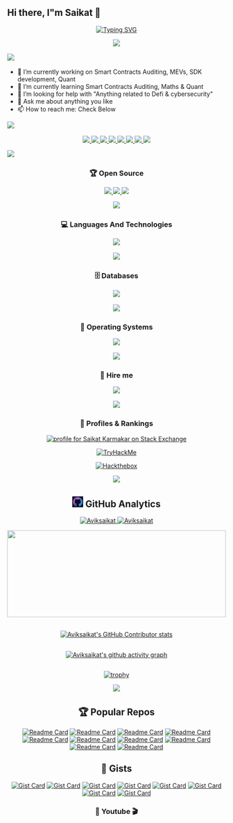 ## Hi there, I"m Saikat 👋


<div align="center">

  <!-- [![Typing SVG](https://readme-typing-svg.demolab.com?font=JetBrains+Mono&pause=1000&color=F71111&center=true&vCenter=true&width=435&lines=Smart+Contracts+Auditor;Lead+Python+Developer;Penetration+Tester;Quant+%26+Maths+Enthusiast;+MEV+Developer)](https://git.io/typing-svg) -->
  
  [![Typing SVG](https://readme-typing-svg.demolab.com?font=JetBrains+Mono&pause=1000&color=00F791&center=true&vCenter=true&width=435&lines=Smart+Contracts+Auditor;Lead+Python+Developer;Penetration+Tester;Quant+%26+Maths+Enthusiast;+MEV+Developer)](https://git.io/typing-svg)

  <!-- [![Typing SVG](https://readme-typing-svg.demolab.com?font=JetBrains+Mono&pause=1000&color=00F7EC&center=true&vCenter=true&width=435&lines=Smart+Contracts+Auditor;Lead+Python+Developer;Penetration+Tester;Quant+%26+Maths+Enthusiast;+MEV+Developer)](https://git.io/typing-svg) -->
</div>

<p align="center">
  <img src="https://komarev.com/ghpvc/?username=Aviksaikat&color=dc143c&style=for-the-badge"
</p>

![](https://user-images.githubusercontent.com/73097560/115834477-dbab4500-a447-11eb-908a-139a6edaec5c.gif)

<!-- - 🔭 I’m currently working on Bug Bounties, Tryhackme, Hackthebox -->
- 🔭 I’m currently working on Smart Contracts Auditing, MEVs, SDK development, Quant
- 🌱 I’m currently learning Smart Contracts Auditing, Maths & Quant
- 🤔 I’m looking for help with "Anything related to Defi & cybersecurity"
- 💬 Ask me about anything you like
- 📫 How to reach me: Check Below
<!-- - ⚡ Fun fact: No idea if someones gonna read the above -->

<!--
Here are some ideas to get you started:

- 🔭 I’m currently working on ...
- 🌱 I’m currently learning ...
- 👯 I’m looking to collaborate on ...
- 🤔 I’m looking for help with ...
- 💬 Ask me about ...
- 📫 How to reach me: ...
- 😄 Pronouns: ...
- ⚡ Fun fact: ...
-->

<!-- [![user:9805823's SO profile](https://stackoverflow-readme-profile.johannchopin.fr/profile/9805823?theme=monokai&website=true&location=true)](https://github.com/johannchopin/stackoverflow-readme-profile) -->

![](https://user-images.githubusercontent.com/73097560/115834477-dbab4500-a447-11eb-908a-139a6edaec5c.gif)


<!-- https://badges.pages.dev/ -->
<div align="center">

  <!-- [![Twitter](https://img.shields.io/badge/@Avik_Saikat-%231DA1F2.svg?style=for-the-badge&logo=Twitter&logoColor=white)](https://twitter.com/intent/follow?original_referer=https%3A%2F%2Fgithub.com%2Aviksaikat&screen_name=Avik_Saikat)
  [![Protonmail](https://img.shields.io/badge/ProtonMail-8B89CC?style=for-the-badge&logo=protonmail&logoColor=white)](saikickkarma@protonmail.com)
  [![Linkedin](https://img.shields.io/badge/LinkedIn-0077B5?style=for-the-badge&logo=linkedin&logoColor=white)](https://www.linkedin.com/in/saikat-karmakar-0ab183154/)
  [![Discord](https://img.shields.io/badge/Discord-7289DA?style=for-the-badge&logo=discord&logoColor=white)](@avik_saikat)
  [![Revolt.chat Badge](https://img.shields.io/badge/Revolt.chat-FF4655?logo=revoltdotchat&logoColor=fff&style=for-the-badge)](@avik_saikat#1812)
  [![Telegram](https://img.shields.io/badge/Telegram-2CA5E0?style=for-the-badge&logo=telegram&logoColor=white)](https://t.me/kamab0k0_g0npachir0)
  [![Signal Badge](https://img.shields.io/badge/Signal-3B45FD?logo=signal&logoColor=fff&style=for-the-badge)](captain_levi.69) -->

  <p align="center">
    <a href="https://t.me/kamab0k0_g0npachir0">
      <img
        src="https://go-skill-icons.vercel.app/api/icons?i=telegram&titles=true"
      />
    </a>
    <a href="@avik_saikat">
      <img
        src="https://go-skill-icons.vercel.app/api/icons?i=discord&titles=true"
      />
    </a>
    <a href="https://twitter.com/intent/follow?original_referer=https%3A%2F%2Fgithub.com%2Aviksaikat">
      <img
        src="https://go-skill-icons.vercel.app/api/icons?i=x&titles=true"
      />
    </a>
    <a href="captain_levi.69">
      <img
        src="https://go-skill-icons.vercel.app/api/icons?i=signal&titles=true"
      />
    </a>
    <a href="mailto:github.maturity983@passinbox.com">
      <img
        src="https://go-skill-icons.vercel.app/api/icons?i=proton&titles=true"
      />
    </a>
    <a href="@avik_saikat#1812">
      <img
        src="https://go-skill-icons.vercel.app/api/icons?i=revolt&titles=true"
      />
    </a>
    <a href="https://www.linkedin.com/in/saikat-karmakar-0ab183154/">
      <img
        src="https://go-skill-icons.vercel.app/api/icons?i=linkedin&titles=true"
      />
    </a>
    <!-- <a href="@aviksaikat:matrix.org" target="blank">
      <img src="https://play-lh.googleusercontent.com/HqV9a2bInuolQ9kr2FrcSEd2ffaSSwXce8kJOq7x_dbUsEXNPV8YfhF-rSRIkDXfYQ=w240-h480-rw" height=50 width=50/>
    </a> -->
        <a href="@aviksaikat:matrix.org">
      <img
        src="https://go-skill-icons.vercel.app/api/icons?i=element&titles=true"
      />
    </a>
  </p>


</div>



![](https://user-images.githubusercontent.com/73097560/115834477-dbab4500-a447-11eb-908a-139a6edaec5c.gif)

<!-- ![Saikat"s GitHub stats](https://github-readme-stats-aviksaikat.vercel.app/api?username=aviksaikat&show_icons=true&line_height=21&text_color=000&icon_color=fff&bg_color=0,ea6161,ffc64d,fffc4d,52fa5a&theme=graywhite) -->

<!-- ![Saikat"s GitHub stats](https://github-readme-stats-aviksaikat.vercel.app/api?username=aviksaikat&show_icons=true&line_height=21&theme=tokyonight&card_width=500px&custom_title=Aviksaikat's%20Github%20Stats&count_private=true)

[![GitHub Streak](https://streak-stats.demolab.com?user=Aviksaikat&theme=one-dark-pro&hide_border=true&mode=weekly&card_width=500)](https://git.io/streak-stats) -->


<div align="center">

### 🏆 Open Source


<!-- 
[![Github](https://img.shields.io/badge/GitHub-100000?style=for-the-badge&logo=github&logoColor=white)](https://github.com/Aviksaikat)
[![Gitlab](https://img.shields.io/badge/GitLab-330F63?style=for-the-badge&logo=gitlab&logoColor=white)](https://gitlab.com/Aviksaikat)
[![TryHackme](https://img.shields.io/badge/TryHackme-%232C3454.svg?style=for-the-badge&logo=TryHackme&logoColor=red)](https://tryhackme.com/p/aviksaikat)
[![He](https://img.shields.io/badge/-Hackerrank-2EC866?style=for-the-badge&logo=HackerRank&logoColor=white)](https://www.hackerrank.com/saikickkarma) -->


<p align="center">
  <a href="https://github.com/Aviksaikat">
      <img
        src="https://go-skill-icons.vercel.app/api/icons?i=github&titles=true"
      />
    </a>
    <a href="https://gitlab.com/Aviksaikat">
      <img
        src="https://go-skill-icons.vercel.app/api/icons?i=gitlab&titles=true"
      />
    </a>
    <a href="https://stackoverflow.com/users/9805823/saikat-karmakar">
      <img
        src="https://go-skill-icons.vercel.app/api/icons?i=stackoverflow&titles=true"
      />
    </a>
</p>

![](https://user-images.githubusercontent.com/73097560/115834477-dbab4500-a447-11eb-908a-139a6edaec5c.gif)

### 💻 Languages And Technologies

<p align="center">
  <a href="https://skillicons.dev">
    <!-- <img src="https://skillicons.dev/icons?i=python,rust,bash,c,solidity,markdown,go,latex,java,javascript,html,css,docker,tor,graphql,fortran,kubernetes,powershell,vagrant" /> -->
    <img src="https://go-skill-icons.vercel.app/api/icons?i=python,rust,bash,c,solidity,markdown,go,latex,php,java,javascript,html,css,cpp,linux,docker,tor,graphql,fortran,kubernetes,powershell,vagrant,solana,openzeppelin,aws,azure,gcp,googlecolab,git,discordbots,grafana,json,rocket,perl,s3,hardhat,ngrok,nginx,ganache,davinci&t=dark&perline=10">
  </a>
</p>

<!-- ![Python](https://img.shields.io/badge/Python-FFD43B?style=for-the-badge&logo=python&logoColor=blue)
![C](https://img.shields.io/badge/c-%2300599C.svg?style=for-the-badge&logo=c&logoColor=white)
![Shell Script](https://img.shields.io/badge/shell_script-%23121011.svg?style=for-the-badge&logo=gnu-bash&logoColor=white)
![PHP](https://img.shields.io/badge/php-%23777BB4.svg?style=for-the-badge&logo=php&logoColor=white)
![C++](https://img.shields.io/badge/c++-%2300599C.svg?style=for-the-badge&logo=c%2B%2B&logoColor=white)
![Markdown](https://img.shields.io/badge/markdown-%23000000.svg?style=for-the-badge&logo=markdown&logoColor=white)
![Go](https://img.shields.io/badge/go-%2300ADD8.svg?style=for-the-badge&logo=go&logoColor=white)
![LaTeX](https://img.shields.io/badge/latex-%23008080.svg?style=for-the-badge&logo=latex&logoColor=white)
![Java](https://img.shields.io/badge/java-%23ED8B00.svg?style=for-the-badge&logo=java&logoColor=white)
![JavaScript](https://img.shields.io/badge/javascript-%23323330.svg?style=for-the-badge&logo=javascript&logoColor=%23F7DF1E)
![HTML5](https://img.shields.io/badge/html5-%23E34F26.svg?style=for-the-badge&logo=html5&logoColor=white)
![CSS3](https://img.shields.io/badge/css3-%231572B6.svg?style=for-the-badge&logo=css3&logoColor=white)
![Docker](https://img.shields.io/badge/docker-%230db7ed.svg?style=for-the-badge&logo=docker&logoColor=white)
![Tor](https://img.shields.io/badge/Tor-7D4698?style=for-the-badge&logo=Tor-Browser&logoColor=white)
![Solidity](https://img.shields.io/badge/Solidity-%23363636.svg?style=for-the-badge&logo=solidity&logoColor=red)
![Rust](https://img.shields.io/badge/Rust-red?style=for-the-badge&logo=rust&logoColor=#E57324)
![GraphQL](https://img.shields.io/badge/-GraphQL-E10098?style=for-the-badge&logo=graphql&logoColor=white)
![Fortran](https://img.shields.io/badge/Fortran-%23734F96.svg?style=for-the-badge&logo=fortran&logoColor=white)
![Kubernetes](https://img.shields.io/badge/kubernetes-%23326ce5.svg?style=for-the-badge&logo=kubernetes&logoColor=white)
![Vagrant](https://img.shields.io/badge/vagrant-%231563FF.svg?style=for-the-badge&logo=vagrant&logoColor=white)
![PowerShell](https://img.shields.io/badge/PowerShell-%235391FE.svg?style=for-the-badge&logo=powershell&logoColor=white) -->

<!-- ![](https://user-images.githubusercontent.com/73097560/115834477-dbab4500-a447-11eb-908a-139a6edaec5c.gif) -->
![](https://user-images.githubusercontent.com/73097560/115834477-dbab4500-a447-11eb-908a-139a6edaec5c.gif)

### 🗄️ Databases

<!-- ![MySQL](https://img.shields.io/badge/MySQL-00000F?style=for-the-badge&logo=mysql&logoColor=white)
![SQLite](https://img.shields.io/badge/sqlite-%2307405e.svg?style=for-the-badge&logo=sqlite&logoColor=white)
![MariaDB](https://img.shields.io/badge/MariaDB-003545?style=for-the-badge&logo=mariadb&logoColor=white)
![MongoDB Badge](https://img.shields.io/badge/MongoDB-47A248?logo=mongodb&logoColor=fff&style=for-the-badge) -->

<p align="center">
  <a href="https://skillicons.dev">
    <img src="https://go-skill-icons.vercel.app/api/icons?i=mongodb,mysql,sqlite,mariadb,redis,tidb&t=dark&perline=9">
  </a>
</p>

![](https://user-images.githubusercontent.com/73097560/115834477-dbab4500-a447-11eb-908a-139a6edaec5c.gif)

### 💼 Operating Systems

<!-- ![Kali Linux](https://img.shields.io/badge/Kali_Linux-557C94?style=for-the-badge&logo=kali-linux&logoColor=white)
![Ubuntu](https://img.shields.io/badge/Ubuntu-E95420?style=for-the-badge&logo=ubuntu&logoColor=white)
![Windows 10](https://img.shields.io/badge/Windows-0078D6?style=for-the-badge&logo=windows&logoColor=white)
![Debian](https://img.shields.io/badge/Debian-D70A53?style=for-the-badge&logo=debian&logoColor=white)
![Manjaro](https://img.shields.io/badge/Manjaro-35BF5C?style=for-the-badge&logo=Manjaro&logoColor=white)
![Tails](https://img.shields.io/badge/Tails%20-56347C?&style=for-the-badge&logo=tails&logoColor=white)
![Arch](https://img.shields.io/badge/Arch%20Linux-1793D1?logo=arch-linux&logoColor=fff&style=for-the-badge)
![Mac](https://img.shields.io/badge/mac%20os-000000?style=for-the-badge&logo=apple&logoColor=F0F0F0)
![Fedora Badge](https://img.shields.io/badge/Fedora-51A2DA?logo=fedora&logoColor=fff&style=for-the-badge) -->

<p align="center">
  <a href="https://skillicons.dev">
    <img src="https://go-skill-icons.vercel.app/api/icons?i=kali,debian,ubuntu,manjaro,arch,apple,windows,popos,nixos,tailsos,fedora,qubesos&t=dark&perline=6">
    </br>
    <!-- <img src="https://upload.wikimedia.org/wikipedia/commons/4/41/Fedora_icon_%282021%29.svg" width="50" 
     height="50">
     <img src="https://static-00.iconduck.com/assets.00/distributor-logo-tails-icon-2048x2048-xotkvpic.png" width="50" 
     height="50"> -->
  </a>
</p>

![](https://user-images.githubusercontent.com/73097560/115834477-dbab4500-a447-11eb-908a-139a6edaec5c.gif)

### 💼 Hire me

<!-- [![Fiverr](https://img.shields.io/badge/Fiverr-1DBF73?style=for-the-badge&logo=Fiverr&logoColor=white)](https://www.fiverr.com/aviksaikat) -->

<a href="https://www.fiverr.com/aviksaikat">
    <img
      src="https://go-skill-icons.vercel.app/api/icons?i=fiverr&titles=true"
    />
</a>

![](https://user-images.githubusercontent.com/73097560/115834477-dbab4500-a447-11eb-908a-139a6edaec5c.gif)


<div align="center">

### 🔗 Profiles & Rankings

<p align="center">
  <a href="https://stackexchange.com/users/13592963">
    <img src="https://stackexchange.com/users/flair/13592963.png" width="208" height="58" alt="profile for Saikat Karmakar on Stack Exchange" title="profile for Saikat Karmakar on Stack Exchange">
  </a>
</p>

<p align="center">
  <a href="https://tryhackme.com/p/aviksaikat" target="_blank">
    <img src="https://tryhackme-badges.s3.amazonaws.com/aviksaikat.png" alt="TryHackMe" height="60" width="250">
  </a>
</p>

<p align="center">
  <a href="https://www.hackthebox.com/profile/361208" target="_blank">
    <img src="https://www.hackthebox.eu/badge/image/361208" alt="Hackthebox" height="60" width="250">
  </a>
</p>

![](https://user-images.githubusercontent.com/73097560/115834477-dbab4500-a447-11eb-908a-139a6edaec5c.gif)


<!-- Languages -->

<!-- [![Top Langs](https://github-readme-stats-aviksaikat.vercel.app/api/top-langs/?username=aviksaikat&layout=compact&hide=php,Smali,G-code,Roff,Tcl,ASP.NET,CSS,SCSS&langs_count=8)](https://github.com/aviksaikat/github-readme-stats) -->

## <img src="./media/github.png" height=25/> GitHub Analytics

<p align="center">
    <a href="https://github.com/Aviksaikat">
        <img height="180em" src="https://github-readme-stats-aviksaikat.vercel.app/api?username=aviksaikat&show_icons=true&&show=discussions_started,prs_merged&line_height=21&theme=ocean_dark&rank_icon=github&custom_title=Aviksaikat's%20Github%20Stats&count_private=true&hide_border=true" alt="Aviksaikat" />
        <img height="180em" src="https://streak-stats.demolab.com?user=Aviksaikat&theme=ocean_dark&hide_border=true&mode=weekly" alt="Aviksaikat"/>
    </a>
</p>

<div style="width: 100%;">
  <a href="https://github.com/aviksaikat/github-readme-stats">
    <img height="200px" width="100%" align="center" src="https://github-readme-stats-aviksaikat.vercel.app/api/top-langs/?username=aviksaikat&layout=compact&hide=php,Smali,G-code,Roff,Tcl,ASP.NET,CSS,SCSS&langs_count=8&title_color=9b59b6&text_color=39FF14&icon_color=61dafb&bg_color=20232a&hide_border=true" />
  </a>
</div>

</br>

<a href="https://github.com/HwangTaehyun/github-contributor-stats">

  ![Aviksaikat's GitHub Contributor stats](https://github-contributor-stats.vercel.app/api?username=Aviksaikat&combine_all_yearly_contributions=true&hide=B,B+&theme=ocean_dark&hide_contributor_rank=false&order_by=contributions)
</a>



## <!-- activity graph -->

[![Aviksaikat's github activity graph](https://github-readme-activity-graph.vercel.app/graph?username=aviksaikat&bg_color=1d2124&color=39FF14&line=9b59b6&point=fd0808&area=true&hide_border=true)](https://github.com/aviksaikat/github-readme-activity-graph)


## <!-- metrics -->

<!-- ![GitHub metrics](https://metrics.lecoq.io/aviksaikat) -->

## <!-- trophies -->

[![trophy](https://github-profile-trophy.vercel.app/?username=aviksaikat&theme=darkhub)](https://github.com/ryo-ma/github-profile-trophy)

![](https://user-images.githubusercontent.com/73097560/115834477-dbab4500-a447-11eb-908a-139a6edaec5c.gif)


<!-- Readme Cards -->

## 🏆 Popular Repos

[![Readme Card](https://github-readme-stats-aviksaikat.vercel.app/api/pin/?username=Aviksaikat&repo=Ape-Usage&show_owner=true&&theme=ocean_dark)](https://github.com/Aviksaikat/Ape-Usage)
[![Readme Card](https://github-readme-stats-aviksaikat.vercel.app/api/pin/?username=Aviksaikat&repo=Just_Fetch&show_owner=true&&theme=ocean_dark)](https://github.com/Aviksaikat/Just_Fetch)
[![Readme Card](https://github-readme-stats-aviksaikat.vercel.app/api/pin/?username=Aviksaikat&repo=bmt-py&show_owner=true&theme=ocean_dark)](https://github.com/Aviksaikat/bmt-py)
[![Readme Card](https://github-readme-stats-aviksaikat.vercel.app/api/pin/?username=Ankvik-Tech-Labs&repo=mantaray-py&show_owner=true&theme=ocean_dark)](https://github.com/Ankvik-Tech-Labs/mantaray-py)
[![Readme Card](https://github-readme-stats-aviksaikat.vercel.app/api/pin/?username=Aviksaikat&repo=swarm-cid-py&show_owner=true&theme=ocean_dark)](https://github.com/Aviksaikat/swarm-cid-py)
[![Readme Card](https://github-readme-stats-aviksaikat.vercel.app/api/pin/?username=Aviksaikat&repo=cookiecutter-hatch-pypackage&show_owner=true&theme=ocean_dark)](https://github.com/Aviksaikat/cookiecutter-hatch-pypackage)
[![Readme Card](https://github-readme-stats-aviksaikat.vercel.app/api/pin/?username=Aviksaikat&repo=Blockchain-CTF-Solutions&show_owner=true&&theme=ocean_dark)](https://github.com/Aviksaikat/Blockchain-CTF-Solutions)
[![Readme Card](https://github-readme-stats-aviksaikat.vercel.app/api/pin/?username=Aviksaikat&repo=httpRex&show_owner=true&&theme=ocean_dark)](https://github.com/Aviksaikat/httpRex)
[![Readme Card](https://github-readme-stats-aviksaikat.vercel.app/api/pin/?username=Aviksaikat&repo=eJPT&show_owner=true&&theme=ocean_dark)](https://github.com/Aviksaikat/eJPT)
[![Readme Card](https://github-readme-stats-aviksaikat.vercel.app/api/pin/?username=Aviksaikat&repo=Quillctf-solutions&show_owner=true&&theme=ocean_dark)](https://github.com/Aviksaikat/Quillctf-solutions)

## 📜 Gists

[![Gist Card](https://github-readme-stats-aviksaikat.vercel.app/api/gist?id=ccec513aaf6b75846d51420f395fa07a&&theme=ocean_dark)](https://gist.github.com/aviksaikat/ccec513aaf6b75846d51420f395fa07a/)
[![Gist Card](https://github-readme-stats-aviksaikat.vercel.app/api/gist?id=9c2a35d1e844610adb8499c8aba79ab6&&theme=ocean_dark)](https://gist.github.com/aviksaikat/9c2a35d1e844610adb8499c8aba79ab6/)
[![Gist Card](https://github-readme-stats-aviksaikat.vercel.app/api/gist?id=a0906475e51dff00191496ba3872db29&&theme=ocean_dark)](https://gist.github.com/aviksaikat/a0906475e51dff00191496ba3872db29/)
[![Gist Card](https://github-readme-stats-aviksaikat.vercel.app/api/gist?id=cc69acb525695e44db340d64e9889f5e&&theme=ocean_dark)](https://gist.github.com/aviksaikat/cc69acb525695e44db340d64e9889f5e/)
[![Gist Card](https://github-readme-stats-aviksaikat.vercel.app/api/gist?id=fd5dfaef4c69e23116148b4b7c0377b6&&theme=ocean_dark)](https://gist.github.com/aviksaikat/fd5dfaef4c69e23116148b4b7c0377b6/)
[![Gist Card](https://github-readme-stats-aviksaikat.vercel.app/api/gist?id=fd22f2441172b8ce7e613e04a310b5e4&&theme=ocean_dark)](https://gist.github.com/aviksaikat/fd22f2441172b8ce7e613e04a310b5e4/)
[![Gist Card](https://github-readme-stats-aviksaikat.vercel.app/api/gist?id=f7467348211df815ac597e152ef30a5c&&theme=ocean_dark)](https://gist.github.com/aviksaikat/f7467348211df815ac597e152ef30a5c/)
[![Gist Card](https://github-readme-stats-aviksaikat.vercel.app/api/gist?id=d41c8f2b72859afc4e11def3709d9cad&&theme=ocean_dark)](https://gist.github.com/aviksaikat/d41c8f2b72859afc4e11def3709d9cad/)


</div>


### 🎥 Youtube 🎬

<!-- BEGIN YOUTUBE-CARDS -->

<!-- END YOUTUBE-CARDS -->
